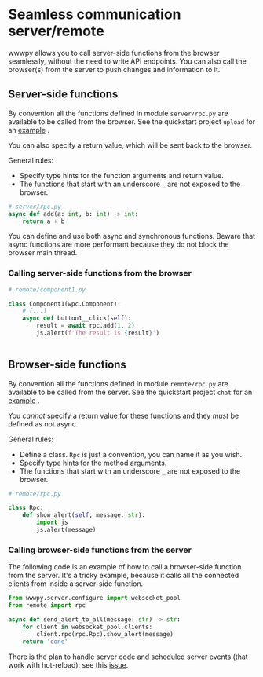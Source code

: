 # Seamless communication server/remote

wwwpy allows you to call server-side functions from the browser seamlessly, without the need to write API endpoints. You can also call the browser(s) from the server to push changes and information to it.


## Server-side functions


By convention all the functions defined in module `server/rpc.py` are available to be called from the browser.
See the quickstart project `upload` for an [example](../src/wwwpy/common/quickstart/upload/server/rpc.py) .

You can also specify a return value, which will be sent back to the browser.

General rules:
- Specify type hints for the function arguments and return value.
- The functions that start with an underscore `_` are not exposed to the browser.

```python
# server/rpc.py
async def add(a: int, b: int) -> int:
    return a + b
```

You can define and use both async and synchronous functions. 
Beware that async functions are more performant because they do not block the browser main thread. 

### Calling server-side functions from the browser
```python
# remote/component1.py

class Component1(wpc.Component):
    # [...]
    async def button1__click(self):
        result = await rpc.add(1, 2)
        js.alert(f'The result is {result}')
        
```


## Browser-side functions

By convention all the functions defined in module `remote/rpc.py` are available to be called from the server.
See the quickstart project `chat` for an [example](../src/wwwpy/common/quickstart/chat/remote/rpc.py) .

You _cannot_ specify a return value for these functions and they _must_ be defined as not async.


General rules:
- Define a class. `Rpc` is just a convention, you can name it as you wish. 
- Specify type hints for the method arguments.
- The functions that start with an underscore `_` are not exposed to the browser.


```python
# remote/rpc.py

class Rpc:
    def show_alert(self, message: str):
        import js
        js.alert(message)
```


### Calling browser-side functions from the server

The following code is an example of how to call a browser-side function from the server.
It's a tricky example, because it calls all the connected clients from inside a server-side function. 
  
```python
from wwwpy.server.configure import websocket_pool
from remote import rpc

async def send_alert_to_all(message: str) -> str:
    for client in websocket_pool.clients:
        client.rpc(rpc.Rpc).show_alert(message)
    return 'done'
```

There is the plan to handle server code and scheduled server events (that work with hot-reload): see this [issue](https://github.com/www-py/wwwpy/issues/7).